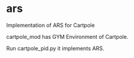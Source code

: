 # ars
Implementation of ARS for Cartpole

cartpole_mod has GYM Environment of Cartpole.

Run cartpole_pid.py it implements ARS. 
